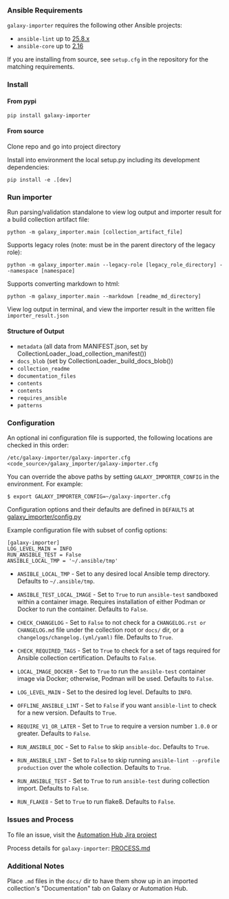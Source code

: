 ### Ansible Requirements

``galaxy-importer`` requires the following other Ansible projects:

* ``ansible-lint`` up to [25.8.x](https://github.com/ansible/ansible-lint/tree/v25.8.2/docs)
* ``ansible-core`` up to [2.16](https://docs.ansible.com/ansible-core/2.16/index.html)

If you are installing from source, see ``setup.cfg`` in the repository for the matching requirements.

### Install

#### From pypi

`pip install galaxy-importer`

#### From source

Clone repo and go into project directory

Install into environment the local setup.py including its development dependencies:

`pip install -e .[dev]`

### Run importer

Run parsing/validation standalone to view log output and importer result for a build collection artifact file:

`python -m galaxy_importer.main [collection_artifact_file]`

Supports legacy roles (note: must be in the parent directory of the legacy role):

`python -m galaxy_importer.main --legacy-role [legacy_role_directory] --namespace [namespace]`

Supports converting markdown to html:

`python -m galaxy_importer.main --markdown [readme_md_directory]`

View log output in terminal, and view the importer result in the written file `importer_result.json`

#### Structure of Output

* `metadata` (all data from MANIFEST.json, set by CollectionLoader.\_load_collection_manifest())
* `docs_blob` (set by CollectionLoader.\_build_docs_blob())
 * `collection_readme`
 * `documentation_files`
 * `contents`
* `contents`
* `requires_ansible`
* `patterns`


### Configuration

An optional ini configuration file is supported, the following locations are checked in this order:

```
/etc/galaxy-importer/galaxy-importer.cfg
<code_source>/galaxy_importer/galaxy-importer.cfg
```

You can override the above paths by setting `GALAXY_IMPORTER_CONFIG` in the environment. For example:

```
$ export GALAXY_IMPORTER_CONFIG=~/galaxy-importer.cfg
```

Configuration options and their defaults are defined in `DEFAULTS` at [galaxy_importer/config.py](galaxy_importer/config.py)

Example configuration file with subset of config options:

```
[galaxy-importer]
LOG_LEVEL_MAIN = INFO
RUN_ANSIBLE_TEST = False
ANSIBLE_LOCAL_TMP = '~/.ansible/tmp'
```

- `ANSIBLE_LOCAL_TMP` - Set to any desired local Ansible temp directory. Defaults to `~/.ansible/tmp`.

- `ANSIBLE_TEST_LOCAL_IMAGE` - Set to `True` to run `ansible-test` sandboxed within a container image. Requires installation of either Podman or Docker to run the container. Defaults to `False`.

- `CHECK_CHANGELOG` - Set to `False` to not check for a `CHANGELOG.rst or` `CHANGELOG.md` file under the collection root or `docs/` dir, or a `changelogs/changelog.(yml/yaml)` file. Defaults to `True`. 

- `CHECK_REQUIRED_TAGS` - Set to `True` to check for a set of tags required for Ansible collection certification. Defaults to `False`. 

- `LOCAL_IMAGE_DOCKER` - Set to `True` to run the `ansible-test` container image via Docker; otherwise, Podman will be used. Defaults to `False`.

- `LOG_LEVEL_MAIN` - Set to the desired log level. Defaults to `INFO`. 

- `OFFLINE_ANSIBLE_LINT` - Set to `False` if you want `ansible-lint` to check for a new version. Defaults to `True`.

- `REQUIRE_V1_OR_LATER` - Set to `True` to require a version number `1.0.0` or greater. Defaults to `False`.

- `RUN_ANSIBLE_DOC` - Set to `False` to skip `ansible-doc`. Defaults to `True`.

- `RUN_ANSIBLE_LINT` - Set to `False` to skip running `ansible-lint --profile production` over the whole collection. Defaults to `True`. 

- `RUN_ANSIBLE_TEST` - Set to `True` to run `ansible-test` during collection import. Defaults to `False`.

- `RUN_FLAKE8` - Set to `True` to run flake8. Defaults to `False`. 


### Issues and Process

To file an issue, visit the [Automation Hub Jira project](https://issues.redhat.com/projects/AAH/issues)

Process details for `galaxy-importer`: [PROCESS.md](PROCESS.md)


### Additional Notes

Place `.md` files in the `docs/` dir to have them show up in an imported collection's "Documentation" tab on Galaxy or Automation Hub.  
